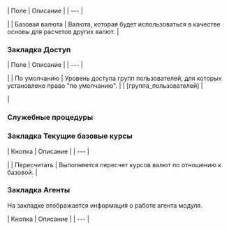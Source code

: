 | Поле | Описание |
| --- |

|
| Базовая валюта | Валюта, которая будет использоваться в качестве основы для расчетов других валют. |

  

### Закладка Доступ

| Поле | Описание |
| --- |

|
| По умолчанию | Уровень доступа групп пользователей, для которых установлено право "по умолчанию". |
| [группа\_пользователей] |

|

### Служебные процедуры

  

### Закладка Текущие базовые курсы

| Кнопка | Описание |
| --- |

|
| Пересчитать | Выполняется пересчет курсов валют по отношению к базовой. |

  

### Закладка Агенты

На закладке отображается информация о работе агента модуля.

| Кнопка | Описание |
| --- |